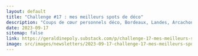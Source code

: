 ```yaml
---
layout: default
title: "Challenge #17 : mes meilleurs spots de déco"
description: "Coups de cœur personnels déco, Bordeaux, Landes, Arcachon, Paris"
date: 2023-09-17
sitemap: false
link: https://geraldinepoly.substack.com/p/challenge-17-mes-meilleurs-spots
image: src/images/newsletters/2023-09-17-challenge-17-mes-meilleurs-spots-de-dco.jpg
---
```

